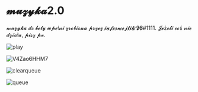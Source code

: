 # 𝓶𝓾𝔃𝔂𝓴𝓪2.0
𝓶𝓾𝔃𝔂𝓴𝓪 𝓭𝓸 𝓫𝓮𝓽𝔂 𝔀𝓹𝓮ł𝓷𝓲 𝔃𝓻𝓸𝓫𝓲𝓸𝓷𝓪 𝓹𝓻𝔃𝓮𝔃 𝓲̷𝓷̷𝓯̷𝓸̷𝓻̷𝓶̷𝓮̷𝓳̷𝓽̷𝓲̷𝓴̷ ̷9̷6̷#1111.
𝓙𝓮ż𝓮𝓵𝓲 𝓬𝓸ś 𝓷𝓲𝓮 𝓭𝔃𝓲𝓪ł𝓪, 𝓹𝓲𝓼𝔃 𝓹𝓿.

![play](https://user-images.githubusercontent.com/101056548/157512299-17e66baa-6a80-4865-a7c9-e1aaed85e266.png)

![V4Zao6HHM7](https://user-images.githubusercontent.com/101056548/157512493-518b6ae8-7fa4-4314-9b9b-fc2882d1fb7c.png)

![clearqueue](https://user-images.githubusercontent.com/101056548/157512733-8df7324b-eb87-4d31-89e0-2fbbf5cf7811.png)

![queue](https://user-images.githubusercontent.com/101056548/157512867-802af0c9-8049-4c6d-a843-67855bc9297e.png)
